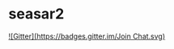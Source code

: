 # seasar2
[![Gitter](https://badges.gitter.im/Join Chat.svg)](https://gitter.im/seasarorg/seasar2?utm_source=badge&utm_medium=badge&utm_campaign=pr-badge&utm_content=badge)